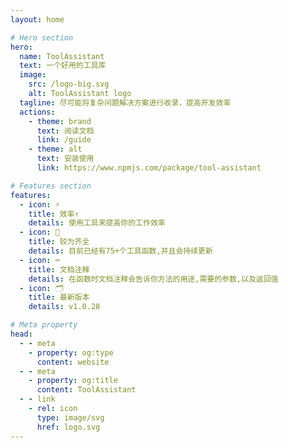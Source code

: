 ```yaml
---
layout: home

# Hero section
hero:
  name: ToolAssistant
  text: 一个好用的工具库
  image:
    src: /logo-big.svg
    alt: ToolAssistant logo
  tagline: 尽可能将复杂问题解决方案进行收录，提高开发效率
  actions:
    - theme: brand
      text: 阅读文档
      link: /guide
    - theme: alt
      text: 安装使用
      link: https://www.npmjs.com/package/tool-assistant

# Features section
features:
  - icon: ⚡️
    title: 效率↑
    details: 使用工具来提高你的工作效率
  - icon: 🎉
    title: 较为齐全
    details: 目前已经有75+个工具函数,并且会持续更新
  - icon: ⌨️
    title: 文档注释
    details: 在函数时文档注释会告诉你方法的用途,需要的参数,以及返回值
  - icon: 🗂️
    title: 最新版本
    details: v1.0.28

# Meta property
head:
  - - meta
    - property: og:type
      content: website
  - - meta
    - property: og:title
      content: ToolAssistant
  - - link
    - rel: icon
      type: image/svg
      href: logo.svg
---
```


<!-- Custom home layout -->
<!-- <div class="custom-layout">
  <h1>🏀</h1>
  <h1>Custom Layout</h1>
  <p>This section was added using plain HTML and CSS.</p>
  <a href="https://github.com/Evavic44/adocs/blob/main/docs/index.md#custom-layout" target="_blank" class="btn">Source Code</a>
</div> -->
